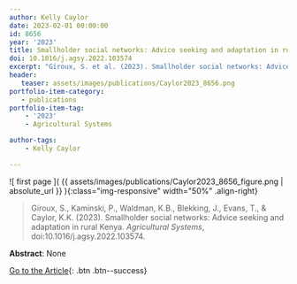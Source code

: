 ```yaml
---
author: Kelly Caylor
date: 2023-02-01 00:00:00
id: 8656
year: '2023'
title: Smallholder social networks: Advice seeking and adaptation in rural Kenya
doi: 10.1016/j.agsy.2022.103574
excerpt: "Giroux, S. et al. (2023). Smallholder social networks: Advice seeking and adaptation in rural Kenya. _Agricultural Systems_, doi:10.1016/j.agsy.2022.103574."
header:
   teaser: assets/images/publications/Caylor2023_8656.png
portfolio-item-category:
   - publications
portfolio-item-tag:
    - '2023'
    - Agricultural Systems

author-tags:
    - Kelly Caylor

---
```


![ first page ]( {{ assets/images/publications/Caylor2023_8656_figure.png | absolute_url }} ){:class="img-responsive" width="50%" .align-right}

> Giroux, S., Kaminski, P., Waldman, K.B., Blekking, J., Evans, T., & Caylor, K.K. (2023). Smallholder social networks: Advice seeking and adaptation in rural Kenya. _Agricultural Systems_, doi:10.1016/j.agsy.2022.103574.

**Abstract**: None

[Go to the Article](https://www.doi.org/10.1016/j.agsy.2022.103574){: .btn .btn--success}